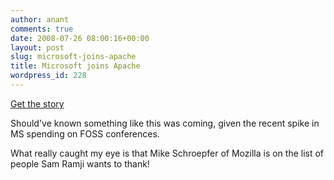```yaml
---
author: anant
comments: true
date: 2008-07-26 08:00:16+00:00
layout: post
slug: microsoft-joins-apache
title: Microsoft joins Apache
wordpress_id: 228
---
```


[Get the story](http://port25.technet.com/archive/2008/07/25/oscon2008.aspx)

Should've known something like this was coming, given the recent spike in MS spending on FOSS conferences.

What really caught my eye is that Mike Schroepfer of Mozilla is on the list of people Sam Ramji wants to thank!
